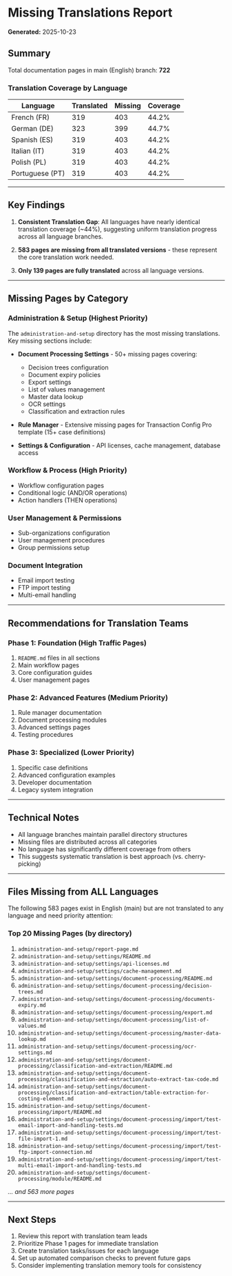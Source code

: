 # Missing Translations Report

**Generated:** 2025-10-23

## Summary

Total documentation pages in main (English) branch: **722**

### Translation Coverage by Language

| Language | Translated | Missing | Coverage |
|----------|-----------|---------|----------|
| French (FR) | 319 | 403 | 44.2% |
| German (DE) | 323 | 399 | 44.7% |
| Spanish (ES) | 319 | 403 | 44.2% |
| Italian (IT) | 319 | 403 | 44.2% |
| Polish (PL) | 319 | 403 | 44.2% |
| Portuguese (PT) | 319 | 403 | 44.2% |

---

## Key Findings

1. **Consistent Translation Gap**: All languages have nearly identical translation coverage (~44%), suggesting uniform translation progress across all language branches.

2. **583 pages are missing from all translated versions** - these represent the core translation work needed.

3. **Only 139 pages are fully translated** across all language versions.

---

## Missing Pages by Category

### Administration & Setup (Highest Priority)

The `administration-and-setup` directory has the most missing translations. Key missing sections include:

- **Document Processing Settings** - 50+ missing pages covering:
  - Decision trees configuration
  - Document expiry policies
  - Export settings
  - List of values management
  - Master data lookup
  - OCR settings
  - Classification and extraction rules

- **Rule Manager** - Extensive missing pages for Transaction Config Pro template (15+ case definitions)

- **Settings & Configuration** - API licenses, cache management, database access

### Workflow & Process (High Priority)

- Workflow configuration pages
- Conditional logic (AND/OR operations)
- Action handlers (THEN operations)

### User Management & Permissions

- Sub-organizations configuration
- User management procedures
- Group permissions setup

### Document Integration

- Email import testing
- FTP import testing
- Multi-email handling

---

## Recommendations for Translation Teams

### Phase 1: Foundation (High Traffic Pages)
1. `README.md` files in all sections
2. Main workflow pages
3. Core configuration guides
4. User management pages

### Phase 2: Advanced Features (Medium Priority)
1. Rule manager documentation
2. Document processing modules
3. Advanced settings pages
4. Testing procedures

### Phase 3: Specialized (Lower Priority)
1. Specific case definitions
2. Advanced configuration examples
3. Developer documentation
4. Legacy system integration

---

## Technical Notes

- All language branches maintain parallel directory structures
- Missing files are distributed across all categories
- No language has significantly different coverage from others
- This suggests systematic translation is best approach (vs. cherry-picking)

---

## Files Missing from ALL Languages

The following 583 pages exist in English (main) but are not translated to any language and need priority attention:

### Top 20 Missing Pages (by directory)

1. `administration-and-setup/report-page.md`
2. `administration-and-setup/settings/README.md`
3. `administration-and-setup/settings/api-licenses.md`
4. `administration-and-setup/settings/cache-management.md`
5. `administration-and-setup/settings/document-processing/README.md`
6. `administration-and-setup/settings/document-processing/decision-trees.md`
7. `administration-and-setup/settings/document-processing/documents-expiry.md`
8. `administration-and-setup/settings/document-processing/export.md`
9. `administration-and-setup/settings/document-processing/list-of-values.md`
10. `administration-and-setup/settings/document-processing/master-data-lookup.md`
11. `administration-and-setup/settings/document-processing/ocr-settings.md`
12. `administration-and-setup/settings/document-processing/classification-and-extraction/README.md`
13. `administration-and-setup/settings/document-processing/classification-and-extraction/auto-extract-tax-code.md`
14. `administration-and-setup/settings/document-processing/classification-and-extraction/table-extraction-for-costing-element.md`
15. `administration-and-setup/settings/document-processing/import/README.md`
16. `administration-and-setup/settings/document-processing/import/test-email-import-and-handling-tests.md`
17. `administration-and-setup/settings/document-processing/import/test-file-import-1.md`
18. `administration-and-setup/settings/document-processing/import/test-ftp-import-connection.md`
19. `administration-and-setup/settings/document-processing/import/test-multi-email-import-and-handling-tests.md`
20. `administration-and-setup/settings/document-processing/module/README.md`

*... and 563 more pages*

---

## Next Steps

1. Review this report with translation team leads
2. Prioritize Phase 1 pages for immediate translation
3. Create translation tasks/issues for each language
4. Set up automated comparison checks to prevent future gaps
5. Consider implementing translation memory tools for consistency
